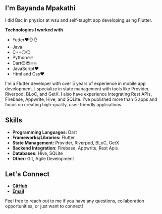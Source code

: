 ## I'm Bayanda Mpakathi

I did Bsc in physics at wsu and self-taught app developing using Flutter.

**Technologies I worked with**

* Futter❤️👌👌
* Java
* C++😏😏
* Python🔥🔥
* Dart😍😍🔥🔥
* JavaScript❤️
* Html and Css❤️

I'm a Flutter developer with over 5 years of experience in mobile app development. I specialize in state management with tools like Provider, Riverpod, BLoC, and GetX. I also have experience integrating Rest APIs, Firebase, Appwrite, Hive, and SQLite. I've published more than 5 apps and focus on creating high-quality, user-friendly applications.

## Skills

- **Programming Languages:** Dart
- **Frameworks/Libraries:** Flutter
- **State Management:** Provider, Riverpod, BLoC, GetX
- **Backend Integration:** Firebase, Appwrite, Rest Apis
- **Databases:** Hive, SQLite
- **Other:** Git, Agile Development

## Let's Connect

- [**GitHub**](https://github.com/mpakathibayanda/mpakathibayanda)
- [**Email**](mailto:mpakathibayanda@gmail.com)

Feel free to reach out to me if you have any questions, collaboration opportunities, or just want to connect!


